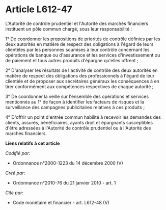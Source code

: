 # Article L612-47

L'Autorité de contrôle prudentiel et l'Autorité des marchés financiers instituent un pôle commun chargé, sous leur
responsabilité : 

1° De coordonner les propositions de priorités de contrôle définies par les deux autorités en matière de respect des
obligations à l'égard de leurs clientèles par les personnes soumises à leur contrôle concernant les opérations de banque ou
d'assurance et les services d'investissement ou de paiement et tous autres produits d'épargne qu'elles offrent ; 

2° D'analyser les résultats de l'activité de contrôle des deux autorités en matière de respect des obligations des
professionnels à l'égard de leur clientèle et de proposer aux secrétaires généraux les conséquences à en tirer conformément
aux compétences respectives de chaque autorité ; 

3° De coordonner la veille sur l'ensemble des opérations et services mentionnés au 1° de façon à identifier les facteurs de
risques et la surveillance des campagnes publicitaires relatives à ces produits ; 

4° D'offrir un point d'entrée commun habilité à recevoir les demandes des clients, assurés, bénéficiaires, ayants droit et
épargnants susceptibles d'être adressées à l'Autorité de contrôle prudentiel ou à l'Autorité des marchés financiers.

**Liens relatifs à cet article**

_Codifié par_:

  - Ordonnance n°2000-1223 du 14 décembre 2000 (V)

_Créé par_:

  - Ordonnance n°2010-76 du 21 janvier 2010 - art. 1

_Cité par_:

  - Code monétaire et financier - art. L612-48 (V)
